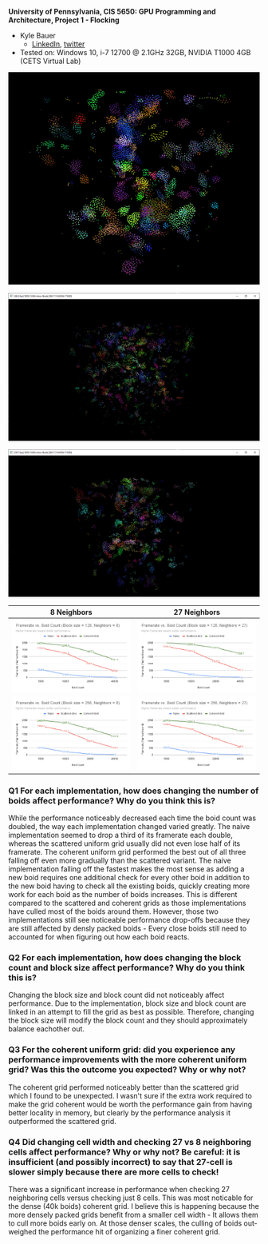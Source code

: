 **University of Pennsylvania, CIS 5650: GPU Programming and Architecture,
Project 1 - Flocking**

* Kyle Bauer
  * [LinkedIn](https://www.linkedin.com/in/kyle-bauer-75bb25171/), [twitter](https://x.com/KyleBauer414346)
* Tested on: Windows 10, i-7 12700 @ 2.1GHz 32GB, NVIDIA T1000 4GB (CETS Virtual Lab)

![](images/boids.gif)

![](images/screencap_1.png)

![](images/screencap_2.png)

8 Neighbors                |  27 Neighbors
:-------------------------:|:-------------------------:
![](images/128x8.png)      |  ![](images/128x27.png)
![](images/256x8.png)      | ![](images/256x27.png)

### Q1 For each implementation, how does changing the number of boids affect performance? Why do you think this is?

While the performance noticeably decreased each time the boid count was doubled, the way each implementation changed varied greatly. The naive implementation seemed to drop a third of its framerate each double, whereas the scattered uniform grid usually did not even lose half of its framerate. The coherent uniform grid performed the best out of all three falling off even more gradually than the scattered variant. The naive implementation falling off the fastest makes the most sense as adding a new boid requires one additional check for every other boid in addition to the new boid having to check all the existing boids, quickly creating more work for each boid as the number of boids increases. This is different compared to the scattered and coherent grids as those implementations have culled most of the boids around them. However, those two implementations still see noticeable performance drop-offs because they are still affected by densly packed boids - Every close boids still need to accounted for when figuring out how each boid reacts.

### Q2 For each implementation, how does changing the block count and block size affect performance? Why do you think this is?

Changing the block size and block count did not noticeably affect performance. Due to the implementation, block size and block count are linked in an attempt to fill the grid as best as possible. Therefore, changing the block size will modify the block count and they should approximately balance eachother out.

### Q3 For the coherent uniform grid: did you experience any performance improvements with the more coherent uniform grid? Was this the outcome you expected? Why or why not?

The coherent grid performed noticeably better than the scattered grid which I found to be unexpected. I wasn't sure if the extra work required to make the grid coherent would be worth the performance gain from having better locality in memory, but clearly by the performance analysis it outperformed the scattered grid.

### Q4 Did changing cell width and checking 27 vs 8 neighboring cells affect performance? Why or why not? Be careful: it is insufficient (and possibly incorrect) to say that 27-cell is slower simply because there are more cells to check!

There was a significant increase in performance when checking 27 neighboring cells versus checking just 8 cells. This was most noticable for the dense (40k boids) coherent grid. I believe this is happening because the more densely packed grids benefit from a smaller cell width - It allows them to cull more boids early on. At those denser scales, the culling of boids out-weighed the performance hit of organizing a finer coherent grid.
